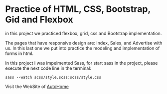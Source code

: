 # Practice of HTML, CSS, Bootstrap, Gid and Flexbox

in this project we practiced flexbox, grid, css and Bootstrap implementation. 

The pages that have responsive design are: 
Index, Sales, and Advertise with us. In this last one we put into practice the modeling and implementation of forms in html.

In this project i was impelmented Sass, for start sass in the project, please execute the next code line in the terminal:

```
sass --watch scss/style.scss:scss/style.css
```

Visit the WebSite of [AutoHome](https://pf-garcia-rendon-andres.vercel.app/)